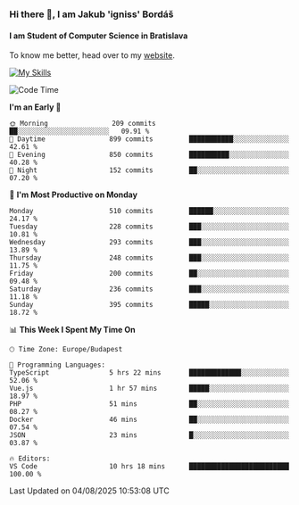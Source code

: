 ### Hi there 👋, I am Jakub 'igniss' Bordáš

#### I am Student of Computer Science in Bratislava
To know me better, head over to my [website](https://bordas.sk).

[![My Skills](https://skillicons.dev/icons?i=js,typescript,html,css,figma,svelte,vue,next,postgresql,nest,express,nodejs)](https://bordas.sk)


<!--START_SECTION:waka-->
![Code Time](http://img.shields.io/badge/Code%20Time-2%2C008%20hrs%2010%20mins-blue)

**I'm an Early 🐤** 

```text
🌞 Morning                209 commits         ██░░░░░░░░░░░░░░░░░░░░░░░   09.91 % 
🌆 Daytime                899 commits         ███████████░░░░░░░░░░░░░░   42.61 % 
🌃 Evening                850 commits         ██████████░░░░░░░░░░░░░░░   40.28 % 
🌙 Night                  152 commits         ██░░░░░░░░░░░░░░░░░░░░░░░   07.20 % 
```
📅 **I'm Most Productive on Monday** 

```text
Monday                   510 commits         ██████░░░░░░░░░░░░░░░░░░░   24.17 % 
Tuesday                  228 commits         ███░░░░░░░░░░░░░░░░░░░░░░   10.81 % 
Wednesday                293 commits         ███░░░░░░░░░░░░░░░░░░░░░░   13.89 % 
Thursday                 248 commits         ███░░░░░░░░░░░░░░░░░░░░░░   11.75 % 
Friday                   200 commits         ██░░░░░░░░░░░░░░░░░░░░░░░   09.48 % 
Saturday                 236 commits         ███░░░░░░░░░░░░░░░░░░░░░░   11.18 % 
Sunday                   395 commits         █████░░░░░░░░░░░░░░░░░░░░   18.72 % 
```


📊 **This Week I Spent My Time On** 

```text
🕑︎ Time Zone: Europe/Budapest

💬 Programming Languages: 
TypeScript               5 hrs 22 mins       █████████████░░░░░░░░░░░░   52.06 % 
Vue.js                   1 hr 57 mins        █████░░░░░░░░░░░░░░░░░░░░   18.97 % 
PHP                      51 mins             ██░░░░░░░░░░░░░░░░░░░░░░░   08.27 % 
Docker                   46 mins             ██░░░░░░░░░░░░░░░░░░░░░░░   07.54 % 
JSON                     23 mins             █░░░░░░░░░░░░░░░░░░░░░░░░   03.87 % 

🔥 Editors: 
VS Code                  10 hrs 18 mins      █████████████████████████   100.00 % 
```


 Last Updated on 04/08/2025 10:53:08 UTC
<!--END_SECTION:waka-->
